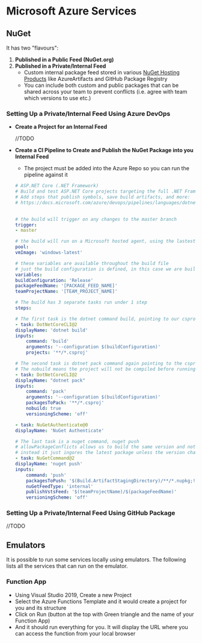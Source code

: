 # Microsoft Azure Services

## NuGet

It has two "flavours": 
1) **Published in a Public Feed (NuGet.org)**
2) **Published in a Private/Internal Feed**
   * Custom internal package feed stored in various [NuGet Hosting Products](https://docs.microsoft.com/en-us/nuget/hosting-packages/overview) like AzureArtifacts and GitHub Package Registry
   * You can include both custom and public packages that can be shared across your team to prevent conflicts (i.e. agree with team which versions to use etc.)

### Setting Up a Private/Internal Feed Using Azure DevOps

* **Create a Project for an Internal Feed**

    //TODO

* **Create a CI Pipeline to Create and Publish the NuGet Package into you Internal Feed**
    * The project must be added into the Azure Repo so you can run the pipeline against it
    ```yml
    # ASP.NET Core (.NET Framework)
    # Build and test ASP.NET Core projects targeting the full .NET Framework.
    # Add steps that publish symbols, save build artifacts, and more:
    # https://docs.microsoft.com/azure/devops/pipelines/languages/dotnet-core

        
    # the build will trigger on any changes to the master branch
    trigger:
    - master

    # the build will run on a Microsoft hosted agent, using the lastest Windows VM Image
    pool:
    vmImage: 'windows-latest'

    # these variables are available throughout the build file
    # just the build configuration is defined, in this case we are building Release packages
    variables:
    buildConfiguration: 'Release'
    packageFeedName: '[PACKAGE_FEED_NAME]'
    teamProjectName: '[TEAM_PROJECT_NAME]'

    # The build has 3 separate tasks run under 1 step
    steps:

    # The first task is the dotnet command build, pointing to our csproj file
    - task: DotNetCoreCLI@2
    displayName: 'dotnet build'
    inputs:
        command: 'build'
        arguments: '--configuration $(buildConfiguration)'
        projects: '**/*.csproj'

    # The second task is dotnet pack command again pointing to the csproj file
    # The nobuild means the project will not be compiled before running pack, because its already built in above step
    - task: DotNetCoreCLI@2
    displayName: "dotnet pack"
    inputs:
        command: 'pack'
        arguments: '--configuration $(buildConfiguration)'
        packagesToPack: '**/*.csproj'
        nobuild: true
        versioningScheme: 'off'

    - task: NuGetAuthenticate@0
    displayName: 'NuGet Authenticate'

    # The last task is a nuget command, nuget push
    # allowPackageConflicts allows us to build the same version and not throw an error when trying to push
    # instead it just ingores the latest package unless the version changes
    - task: NuGetCommand@2
    displayName: 'nuget push'
    inputs:
        command: 'push'
        packagesToPush: '$(Build.ArtifactStagingDirectory)/**/*.nupkg;!$(Build.ArtifactStagingDirectory)/**/*.symbols.nupkg'
        nuGetFeedType: 'internal'
        publishVstsFeed: '$(teamProjectName)/$(packageFeedName)'
        versioningScheme: 'off' 

    ```

### Setting Up a Private/Internal Feed Using GitHub Package

//TODO

## Emulators

<p>It is possible to run some services locally using emulators. The following lists all the services that can run on the emulator.<p>


### Function App

* Using Visual Studio 2019, Create a new Project
* Select the Azure Functions Template and it would create a project for you and its structure
* Click on Run (button at the top with Green triangle and the name of your Function App)
* And it should run everything for you. It will display the URL where you can access the function from your local browser
